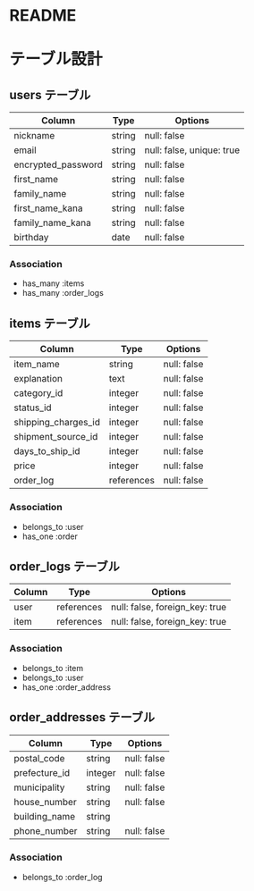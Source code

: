 # README

# テーブル設計

## users テーブル

| Column             | Type   | Options                   |
| ------------------ | ------ | ------------------------- |
| nickname           | string | null: false               |
| email              | string | null: false, unique: true |
| encrypted_password | string | null: false               |
| first_name         | string | null: false               |
| family_name        | string | null: false               |
| first_name_kana    | string | null: false               |
| family_name_kana   | string | null: false               |
| birthday           | date   | null: false               |

### Association

- has_many :items
- has_many :order_logs

## items テーブル

| Column              | Type       | Options     |
| ------------------- | ---------- | ----------- |
| item_name           | string     | null: false |
| explanation         | text       | null: false |
| category_id         | integer    | null: false |
| status_id           | integer    | null: false |
| shipping_charges_id | integer    | null: false |
| shipment_source_id  | integer    | null: false |
| days_to_ship_id     | integer    | null: false |
| price               | integer    | null: false |
| order_log           | references | null: false |

### Association

- belongs_to :user
- has_one :order

## order_logs テーブル

| Column | Type       | Options                        |
| ------ | ---------- | ------------------------------ |
| user   | references | null: false, foreign_key: true |
| item   | references | null: false, foreign_key: true |

### Association

- belongs_to :item
- belongs_to :user
- has_one :order_address

## order_addresses テーブル

| Column        | Type       | Options                        |
| ------------- | ---------- | ------------------------------ |
| postal_code   | string     | null: false                    |
| prefecture_id | integer    | null: false                    |
| municipality  | string     | null: false                    |
| house_number  | string     | null: false                    |
| building_name | string     |                                |
| phone_number  | string     | null: false                    |


### Association

- belongs_to :order_log
